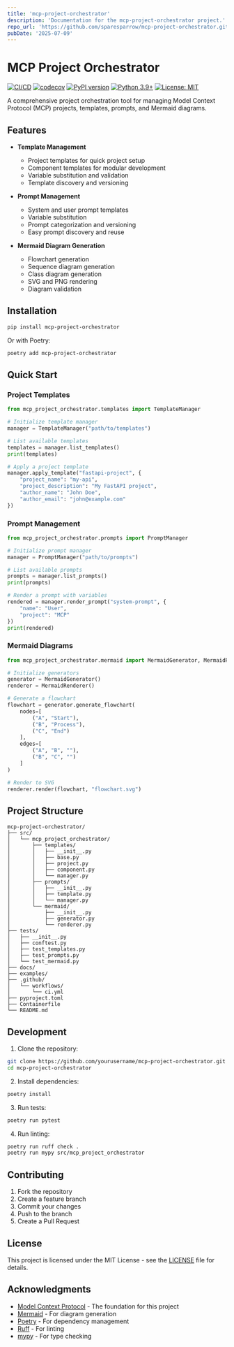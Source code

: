 ```yaml
---
title: 'mcp-project-orchestrator'
description: 'Documentation for the mcp-project-orchestrator project.'
repo_url: 'https://github.com/sparesparrow/mcp-project-orchestrator.git'
pubDate: '2025-07-09'
---
```



# MCP Project Orchestrator

[![CI/CD](https://github.com/yourusername/mcp-project-orchestrator/actions/workflows/ci.yml/badge.svg)](https://github.com/yourusername/mcp-project-orchestrator/actions/workflows/ci.yml)
[![codecov](https://codecov.io/gh/yourusername/mcp-project-orchestrator/branch/main/graph/badge.svg)](https://codecov.io/gh/yourusername/mcp-project-orchestrator)
[![PyPI version](https://badge.fury.io/py/mcp-project-orchestrator.svg)](https://badge.fury.io/py/mcp-project-orchestrator)
[![Python 3.9+](https://img.shields.io/badge/python-3.9+-blue.svg)](https://www.python.org/downloads/)
[![License: MIT](https://img.shields.io/badge/License-MIT-yellow.svg)](https://opensource.org/licenses/MIT)

A comprehensive project orchestration tool for managing Model Context Protocol (MCP) projects, templates, prompts, and Mermaid diagrams.

## Features

- **Template Management**
  - Project templates for quick project setup
  - Component templates for modular development
  - Variable substitution and validation
  - Template discovery and versioning

- **Prompt Management**
  - System and user prompt templates
  - Variable substitution
  - Prompt categorization and versioning
  - Easy prompt discovery and reuse

- **Mermaid Diagram Generation**
  - Flowchart generation
  - Sequence diagram generation
  - Class diagram generation
  - SVG and PNG rendering
  - Diagram validation

## Installation

```bash
pip install mcp-project-orchestrator
```

Or with Poetry:

```bash
poetry add mcp-project-orchestrator
```

## Quick Start

### Project Templates

```python
from mcp_project_orchestrator.templates import TemplateManager

# Initialize template manager
manager = TemplateManager("path/to/templates")

# List available templates
templates = manager.list_templates()
print(templates)

# Apply a project template
manager.apply_template("fastapi-project", {
    "project_name": "my-api",
    "project_description": "My FastAPI project",
    "author_name": "John Doe",
    "author_email": "john@example.com"
})
```

### Prompt Management

```python
from mcp_project_orchestrator.prompts import PromptManager

# Initialize prompt manager
manager = PromptManager("path/to/prompts")

# List available prompts
prompts = manager.list_prompts()
print(prompts)

# Render a prompt with variables
rendered = manager.render_prompt("system-prompt", {
    "name": "User",
    "project": "MCP"
})
print(rendered)
```

### Mermaid Diagrams

```python
from mcp_project_orchestrator.mermaid import MermaidGenerator, MermaidRenderer

# Initialize generators
generator = MermaidGenerator()
renderer = MermaidRenderer()

# Generate a flowchart
flowchart = generator.generate_flowchart(
    nodes=[
        ("A", "Start"),
        ("B", "Process"),
        ("C", "End")
    ],
    edges=[
        ("A", "B", ""),
        ("B", "C", "")
    ]
)

# Render to SVG
renderer.render(flowchart, "flowchart.svg")
```

## Project Structure

```
mcp-project-orchestrator/
├── src/
│   └── mcp_project_orchestrator/
│       ├── templates/
│       │   ├── __init__.py
│       │   ├── base.py
│       │   ├── project.py
│       │   ├── component.py
│       │   └── manager.py
│       ├── prompts/
│       │   ├── __init__.py
│       │   ├── template.py
│       │   └── manager.py
│       └── mermaid/
│           ├── __init__.py
│           ├── generator.py
│           └── renderer.py
├── tests/
│   ├── __init__.py
│   ├── conftest.py
│   ├── test_templates.py
│   ├── test_prompts.py
│   └── test_mermaid.py
├── docs/
├── examples/
├── .github/
│   └── workflows/
│       └── ci.yml
├── pyproject.toml
├── Containerfile
└── README.md
```

## Development

1. Clone the repository:
```bash
git clone https://github.com/yourusername/mcp-project-orchestrator.git
cd mcp-project-orchestrator
```

2. Install dependencies:
```bash
poetry install
```

3. Run tests:
```bash
poetry run pytest
```

4. Run linting:
```bash
poetry run ruff check .
poetry run mypy src/mcp_project_orchestrator
```

## Contributing

1. Fork the repository
2. Create a feature branch
3. Commit your changes
4. Push to the branch
5. Create a Pull Request

## License

This project is licensed under the MIT License - see the [LICENSE](LICENSE) file for details.

## Acknowledgments

- [Model Context Protocol](https://github.com/yourusername/model-context-protocol) - The foundation for this project
- [Mermaid](https://mermaid-js.github.io/mermaid/) - For diagram generation
- [Poetry](https://python-poetry.org/) - For dependency management
- [Ruff](https://github.com/astral-sh/ruff) - For linting
- [mypy](https://mypy.readthedocs.io/) - For type checking
